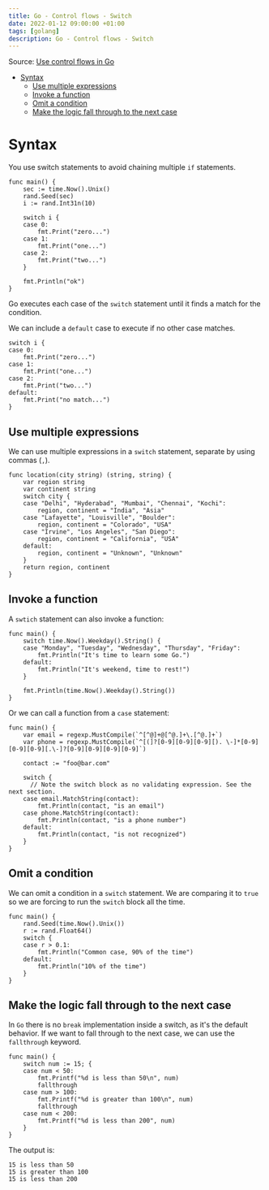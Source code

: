 ```yaml
---
title: Go - Control flows - Switch
date: 2022-01-12 09:00:00 +01:00
tags: [golang]
description: Go - Control flows - Switch
---
```


Source: [Use control flows in Go](https://docs.microsoft.com/en-us/learn/modules/go-control-flow/)

- [Syntax](#syntax)
  - [Use multiple expressions](#use-multiple-expressions)
  - [Invoke a function](#invoke-a-function)
  - [Omit a condition](#omit-a-condition)
  - [Make the logic fall through to the next case](#make-the-logic-fall-through-to-the-next-case)

# Syntax

You use switch statements to avoid chaining multiple `if` statements.

```golang
func main() {
    sec := time.Now().Unix()
    rand.Seed(sec)
    i := rand.Int31n(10)

    switch i {
    case 0:
        fmt.Print("zero...")
    case 1:
        fmt.Print("one...")
    case 2:
        fmt.Print("two...")
    }

    fmt.Println("ok")
}
```

Go executes each case of the `switch` statement until it finds a match for the condition.

We can include a `default` case to execute if no other case matches.

```golang
switch i {
case 0:
    fmt.Print("zero...")
case 1:
    fmt.Print("one...")
case 2:
    fmt.Print("two...")
default:
    fmt.Print("no match...")
}
```

## Use multiple expressions

We can use multiple expressions in a `switch` statement, separate by using commas (`,`).

```golang
func location(city string) (string, string) {
    var region string
    var continent string
    switch city {
    case "Delhi", "Hyderabad", "Mumbai", "Chennai", "Kochi":
        region, continent = "India", "Asia"
    case "Lafayette", "Louisville", "Boulder":
        region, continent = "Colorado", "USA"
    case "Irvine", "Los Angeles", "San Diego":
        region, continent = "California", "USA"
    default:
        region, continent = "Unknown", "Unknown"
    }
    return region, continent
}
```

## Invoke a function

A `swtich` statement can also invoke a function:

```golang
func main() {
    switch time.Now().Weekday().String() {
    case "Monday", "Tuesday", "Wednesday", "Thursday", "Friday":
        fmt.Println("It's time to learn some Go.")
    default:
        fmt.Println("It's weekend, time to rest!")
    }

    fmt.Println(time.Now().Weekday().String())
}
```

Or we can call a function from a `case` statement:

```golang
func main() {
    var email = regexp.MustCompile(`^[^@]+@[^@.]+\.[^@.]+`)
    var phone = regexp.MustCompile(`^[(]?[0-9][0-9][0-9][). \-]*[0-9][0-9][0-9][.\-]?[0-9][0-9][0-9][0-9]`)

    contact := "foo@bar.com"

    switch {
      // Note the switch block as no validating expression. See the next section.
    case email.MatchString(contact):
        fmt.Println(contact, "is an email")
    case phone.MatchString(contact):
        fmt.Println(contact, "is a phone number")
    default:
        fmt.Println(contact, "is not recognized")
    }
}
```

## Omit a condition

We can omit a condition in a `switch` statement. We are comparing it to `true` so we are forcing to run the `switch` block all the time.

```golang
func main() {
    rand.Seed(time.Now().Unix())
    r := rand.Float64()
    switch {
    case r > 0.1:
        fmt.Println("Common case, 90% of the time")
    default:
        fmt.Println("10% of the time")
    }
}
```

## Make the logic fall through to the next case

In `Go` there is no `break` implementation inside a switch, as it's the default behavior. If we want to fall through to the next case, we can use the `fallthrough` keyword.

```golang
func main() {
    switch num := 15; {
    case num < 50:
        fmt.Printf("%d is less than 50\n", num)
        fallthrough
    case num > 100:
        fmt.Printf("%d is greater than 100\n", num)
        fallthrough
    case num < 200:
        fmt.Printf("%d is less than 200", num)
    }
}
```

The output is:
```
15 is less than 50
15 is greater than 100
15 is less than 200
```
